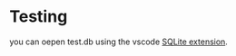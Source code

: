 # Testing

you can oepen test.db using the vscode [SQLite extension](https://marketplace.visualstudio.com/items?itemName=alexcvzz.vscode-sqlite).
